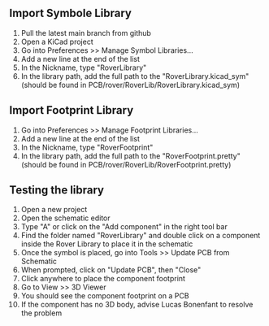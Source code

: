 ## Import Symbole Library

1. Pull the latest main branch from github
2. Open a KiCad project
3. Go into Preferences >> Manage Symbol Libraries...
4. Add a new line at the end of the list
5. In the Nickname, type "RoverLibrary"
6. In the library path, add the full path to the "RoverLibrary.kicad_sym" (should be found in PCB/rover/RoverLib/RoverLibrary.kicad_sym)

## Import Footprint Library

1. Go into Preferences >> Manage Footprint Libraries...
2. Add a new line at the end of the list
3. In the Nickname, type "RoverFootprint"
4. In the library path, add the full path to the "RoverFootprint.pretty" (should be found in PCB/rover/RoverLib/RoverFootprint.pretty)

## Testing the library
1. Open a new project
2. Open the schematic editor
3. Type "A" or click on the "Add component" in the right tool bar
4. Find the folder named "RoverLibrary" and double click on a component inside the Rover Library to place it in the schematic
5. Once the symbol is placed, go into Tools >> Update PCB from Schematic
6. When prompted, click on "Update PCB", then "Close"
7. Click anywhere to place the component footprint
8. Go to View >> 3D Viewer
9. You should see the component footprint on a PCB
10. If the component has no 3D body, advise Lucas Bonenfant to resolve the problem
